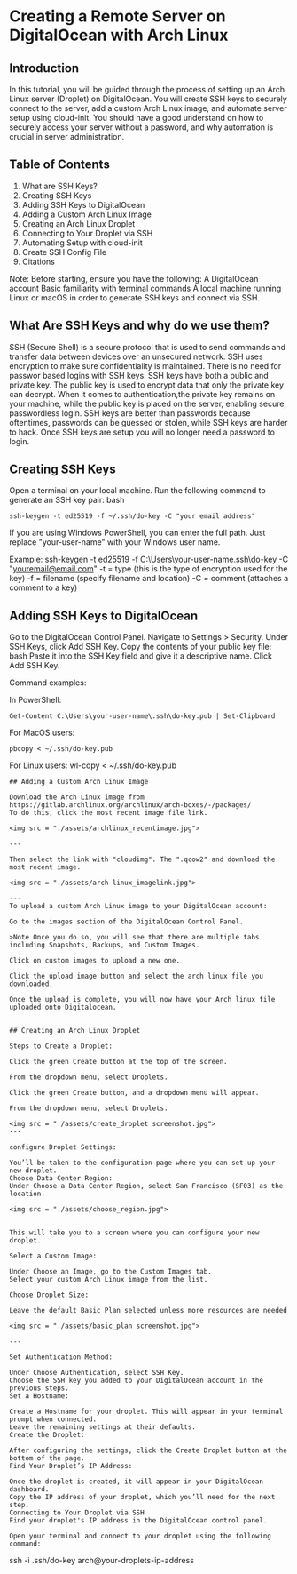 # Creating a Remote Server on DigitalOcean with Arch Linux

## Introduction

In this tutorial, you will be guided through the process of setting up an Arch Linux server (Droplet) on DigitalOcean. You will create SSH keys to securely connect to the server, add a custom Arch Linux image, and automate server setup using cloud-init. You should have a good understand on how to securely access your server without a password, and why automation is crucial in server administration.


## Table of Contents

1. What are SSH Keys?
2. Creating SSH Keys
3. Adding SSH Keys to DigitalOcean
4. Adding a Custom Arch Linux Image
5. Creating an Arch Linux Droplet
6. Connecting to Your Droplet via SSH
7. Automating Setup with cloud-init
8. Create SSH Config File
9. Citations

Note: Before starting, ensure you have the following:
    A DigitalOcean account
    Basic familiarity with terminal commands
    A local machine running Linux or macOS in order to generate SSH keys and connect via SSH.

  ## What Are SSH Keys and why do we use them?

SSH (Secure Shell) is a secure protocol that is used to send commands and transfer data between devices over an unsecured network. SSH uses encryption to make sure confidentiality is maintained. There is no need for passwor based logins with SSH keys. SSH keys have both a public and private key. The public key is used to encrypt data that only the private key can decrypt. When it comes to authentication,the private key remains on your machine, while the public key is placed on the server, enabling secure, passwordless login. SSH keys are better than passwords because oftentimes, passwords can be guessed or stolen, while SSH keys are harder to hack. Once SSH keys are setup you will no longer need a password to login.

## Creating SSH Keys

Open a terminal on your local machine.
Run the following command to generate an SSH key pair:
bash
```
ssh-keygen -t ed25519 -f ~/.ssh/do-key -C "your email address"
```

If you are using Windows PowerShell, you can enter the full path. Just replace "your-user-name" with your Windows user name.

Example:
ssh-keygen -t ed25519 -f C:\Users\your-user-name\.ssh\do-key -C "youremail@email.com"
-t = type (this is the type of encryption used for the key)
-f = filename (specify filename and location)
-C = comment (attaches a comment to a key)

## Adding SSH Keys to DigitalOcean

Go to the DigitalOcean Control Panel.
Navigate to Settings > Security.
Under SSH Keys, click Add SSH Key.
Copy the contents of your public key file:
bash
Paste it into the SSH Key field and give it a descriptive name.
Click Add SSH Key.

Command examples:

In PowerShell:
```
Get-Content C:\Users\your-user-name\.ssh\do-key.pub | Set-Clipboard
```

For MacOS users:
```
pbcopy < ~/.ssh/do-key.pub
```

For Linux users:
wl-copy < ~/.ssh/do-key.pub
```
## Adding a Custom Arch Linux Image

Download the Arch Linux image from https://gitlab.archlinux.org/archlinux/arch-boxes/-/packages/
To do this, click the most recent image file link. 

<img src = "./assets/archlinux_recentimage.jpg">

---

Then select the link with "cloudimg". The ".qcow2" and download the most recent image.

<img src = "./assets/arch linux_imagelink.jpg">

---
To upload a custom Arch Linux image to your DigitalOcean account:

Go to the images section of the DigitalOcean Control Panel.

>Note Once you do so, you will see that there are multiple tabs including Snapshots, Backups, and Custom Images.

Click on custom images to upload a new one.

Click the upload image button and select the arch linux file you downloaded.

Once the upload is complete, you will now have your Arch linux file uploaded onto Digitalocean.


## Creating an Arch Linux Droplet

Steps to Create a Droplet:

Click the green Create button at the top of the screen.

From the dropdown menu, select Droplets.

Click the green Create button, and a dropdown menu will appear.

From the dropdown menu, select Droplets.

<img src = "./assets/create_droplet screenshot.jpg">
---

configure Droplet Settings:

You’ll be taken to the configuration page where you can set up your new droplet.
Choose Data Center Region:
Under Choose a Data Center Region, select San Francisco (SF03) as the location.

<img src = "./assets/choose_region.jpg">


This will take you to a screen where you can configure your new droplet.

Select a Custom Image:

Under Choose an Image, go to the Custom Images tab.
Select your custom Arch Linux image from the list.

Choose Droplet Size:

Leave the default Basic Plan selected unless more resources are needed

<img src = "./assets/basic_plan screenshot.jpg">

---

Set Authentication Method:

Under Choose Authentication, select SSH Key.
Choose the SSH key you added to your DigitalOcean account in the previous steps.
Set a Hostname:

Create a Hostname for your droplet. This will appear in your terminal prompt when connected.
Leave the remaining settings at their defaults.
Create the Droplet:

After configuring the settings, click the Create Droplet button at the bottom of the page.
Find Your Droplet’s IP Address:

Once the droplet is created, it will appear in your DigitalOcean dashboard.
Copy the IP address of your droplet, which you’ll need for the next step.
Connecting to Your Droplet via SSH
Find your droplet's IP address in the DigitalOcean control panel.

Open your terminal and connect to your droplet using the following command:

```
ssh -i .ssh/do-key arch@your-droplets-ip-address
```
